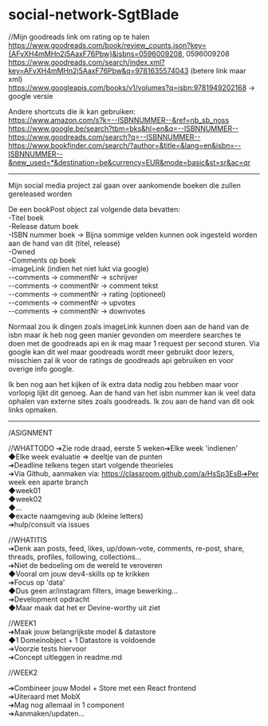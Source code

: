 # social-network-SgtBlade
//Mijn goodreads link om rating op te halen  \
https://www.goodreads.com/book/review_counts.json?key={AFvXH4mMHn2j5AaxF76Pbw}&isbns=0596009208, 0596009208  \
https://www.goodreads.com/search/index.xml?key=AFvXH4mMHn2j5AaxF76Pbw&q=9781635574043 (betere link maar xml) \
https://www.googleapis.com/books/v1/volumes?q=isbn:9781949202168  -> google versie

Andere shortcuts die ik kan gebruiken: \
https://www.amazon.com/s?k=--ISBNNUMMER--&ref=nb_sb_noss \
https://www.google.be/search?tbm=bks&hl=en&q=--ISBNNUMMER-- \
https://www.goodreads.com/search?q=--ISBNNUMMER-- \
https://www.bookfinder.com/search/?author=&title=&lang=en&isbn=--ISBNNUMMER--&new_used=*&destination=be&currency=EUR&mode=basic&st=sr&ac=qr

--------------

Mijn social media project zal gaan over aankomende boeken die zullen gereleased worden

De een bookPost object zal volgende data bevatten: \
-Titel boek \
-Release datum boek \
-ISBN nummer boek -> Bijna sommige velden kunnen ook ingesteld worden aan de hand van dit (titel, release) \
-Owned \
-Comments op boek \
-imageLink (indien het niet lukt via google) \
--comments -> commentNr -> schrijver \
--comments -> commentNr -> comment tekst \
--comments -> commentNr -> rating (optioneel) \
--comments -> commentNr -> upvotes \
--comments -> commentNr -> downvotes

Normaal zou ik dingen zoals imageLink kunnen doen aan de hand van de isbn maar ik heb nog geen manier gevonden om meerdere searches te doen met de goodreads api en ik mag maar 1 request per second sturen.
Via google kan dit wel maar goodreads wordt meer gebruikt door lezers, misschien zal ik voor de ratings de goodreads api gebruiken en voor overige info google.

Ik ben nog aan het kijken of ik extra data nodig zou hebben maar voor vorlopig lijkt dit genoeg. Aan de hand van het isbn nummer kan ik veel data ophalen van externe sites zoals goodreads. Ik zou aan de hand van dit ook links opmaken.

--------------

/ASIGNMENT

//WHATTODO
➔Zie rode draad, eerste 5 weken➔Elke week 'indienen' \
    ◆Elke week evaluatie => deeltje van de punten \
➔Deadline telkens tegen start volgende theorieles \
➔Via Github, aanmaken via: https://classroom.github.com/a/HsSp3EsB➔Per week een aparte branch \
    ◆week01 \
    ◆week02 \
    ◆...  \
    ◆exacte naamgeving aub (kleine letters) \
➔hulp/consult via issues

//WHATITIS \
➔Denk aan posts, feed, likes, up/down-vote, comments, re-post, share, threads, profiles, following, collections... \
➔Niet de bedoeling om de wereld te veroveren \
    ◆Vooral om jouw dev4-skills op te krikken \
➔Focus op 'data' \
    ◆Dus geen ar/instagram filters, image bewerking... \
➔Development opdracht \
    ◆Maar maak dat het er Devine-worthy uit ziet


//WEEK1 \
➔Maak jouw belangrijkste model & datastore \
    ◆1 Domeinobject + 1 Datastore is voldoende \
➔Voorzie tests hiervoor \
➔Concept uitleggen in readme.md


//WEEK2

➔Combineer jouw Model + Store met een React frontend \
➔Uiteraard met MobX \
➔Mag nog allemaal in 1 component \
➔Aanmaken/updaten...